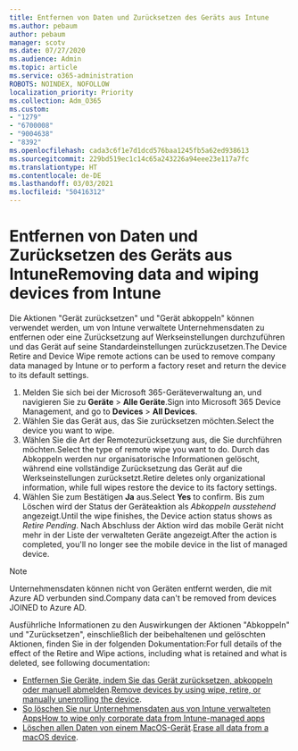 ```yaml
---
title: Entfernen von Daten und Zurücksetzen des Geräts aus Intune
ms.author: pebaum
author: pebaum
manager: scotv
ms.date: 07/27/2020
ms.audience: Admin
ms.topic: article
ms.service: o365-administration
ROBOTS: NOINDEX, NOFOLLOW
localization_priority: Priority
ms.collection: Adm_O365
ms.custom:
- "1279"
- "6700008"
- "9004638"
- "8392"
ms.openlocfilehash: cada3c6f1e7d1dcd576baa1245fb5a62ed938613
ms.sourcegitcommit: 229bd519ec1c14c65a243226a94eee23e117a7fc
ms.translationtype: HT
ms.contentlocale: de-DE
ms.lasthandoff: 03/03/2021
ms.locfileid: "50416312"
---
```

# <a name="removing-data-and-wiping-devices-from-intune"></a><span data-ttu-id="b8008-102">Entfernen von Daten und Zurücksetzen des Geräts aus Intune</span><span class="sxs-lookup"><span data-stu-id="b8008-102">Removing data and wiping devices from Intune</span></span>

<span data-ttu-id="b8008-103">Die Aktionen "Gerät zurücksetzen" und "Gerät abkoppeln" können verwendet werden, um von Intune verwaltete Unternehmensdaten zu entfernen oder eine Zurücksetzung auf Werkseinstellungen durchzuführen und das Gerät auf seine Standardeinstellungen zurückzusetzen.</span><span class="sxs-lookup"><span data-stu-id="b8008-103">The Device Retire and Device Wipe remote actions can be used to remove company data managed by Intune or to perform a factory reset and return the device to its default settings.</span></span>

1. <span data-ttu-id="b8008-104">Melden Sie sich bei der Microsoft 365-Geräteverwaltung an, und navigieren Sie zu **Geräte** > **Alle Geräte**.</span><span class="sxs-lookup"><span data-stu-id="b8008-104">Sign into Microsoft 365 Device Management, and go to **Devices** > **All Devices**.</span></span>
2. <span data-ttu-id="b8008-105">Wählen Sie das Gerät aus, das Sie zurücksetzen möchten.</span><span class="sxs-lookup"><span data-stu-id="b8008-105">Select the device you want to wipe.</span></span>
3. <span data-ttu-id="b8008-106">Wählen Sie die Art der Remotezurücksetzung aus, die Sie durchführen möchten.</span><span class="sxs-lookup"><span data-stu-id="b8008-106">Select the type of remote wipe you want to do.</span></span> <span data-ttu-id="b8008-107">Durch das Abkoppeln werden nur organisatorische Informationen gelöscht, während eine vollständige Zurücksetzung das Gerät auf die Werkseinstellungen zurücksetzt.</span><span class="sxs-lookup"><span data-stu-id="b8008-107">Retire deletes only organizational information, while full wipes restore the device to its factory settings.</span></span>
4. <span data-ttu-id="b8008-108">Wählen Sie zum Bestätigen **Ja** aus.</span><span class="sxs-lookup"><span data-stu-id="b8008-108">Select **Yes** to confirm.</span></span> <span data-ttu-id="b8008-109">Bis zum Löschen wird der Status der Geräteaktion als *Abkoppeln ausstehend* angezeigt.</span><span class="sxs-lookup"><span data-stu-id="b8008-109">Until the wipe finishes, the Device action status shows as *Retire Pending*.</span></span>
    <span data-ttu-id="b8008-110">Nach Abschluss der Aktion wird das mobile Gerät nicht mehr in der Liste der verwalteten Geräte angezeigt.</span><span class="sxs-lookup"><span data-stu-id="b8008-110">After the action is completed, you'll no longer see the mobile device in the list of managed device.</span></span>

> [!NOTE]
> <span data-ttu-id="b8008-111">Unternehmensdaten können nicht von Geräten entfernt werden, die mit Azure AD verbunden sind.</span><span class="sxs-lookup"><span data-stu-id="b8008-111">Company data can't be removed from devices JOINED to Azure AD.</span></span> 

<span data-ttu-id="b8008-112">Ausführliche Informationen zu den Auswirkungen der Aktionen "Abkoppeln" und "Zurücksetzen", einschließlich der beibehaltenen und gelöschten Aktionen, finden Sie in der folgenden Dokumentation:</span><span class="sxs-lookup"><span data-stu-id="b8008-112">For full details of the effect of the Retire and Wipe actions, including what is retained and what is deleted, see following documentation:</span></span>

- <span data-ttu-id="b8008-113">[Entfernen Sie Geräte, indem Sie das Gerät zurücksetzen, abkoppeln oder manuell abmelden](https://docs.microsoft.com/mem/intune/remote-actions/devices-wipe).</span><span class="sxs-lookup"><span data-stu-id="b8008-113">[Remove devices by using wipe, retire, or manually unenrolling the device](https://docs.microsoft.com/mem/intune/remote-actions/devices-wipe).</span></span>
- [<span data-ttu-id="b8008-114">So löschen Sie nur Unternehmensdaten aus von Intune verwalteten Apps</span><span class="sxs-lookup"><span data-stu-id="b8008-114">How to wipe only corporate data from Intune-managed apps</span></span>](https://docs.microsoft.com/mem/intune/apps/apps-selective-wipe)
- <span data-ttu-id="b8008-115">[Löschen allen Daten von einem MacOS-Gerät](https://docs.microsoft.com/mem/intune/remote-actions/device-erase).</span><span class="sxs-lookup"><span data-stu-id="b8008-115">[Erase all data from a macOS device](https://docs.microsoft.com/mem/intune/remote-actions/device-erase).</span></span>